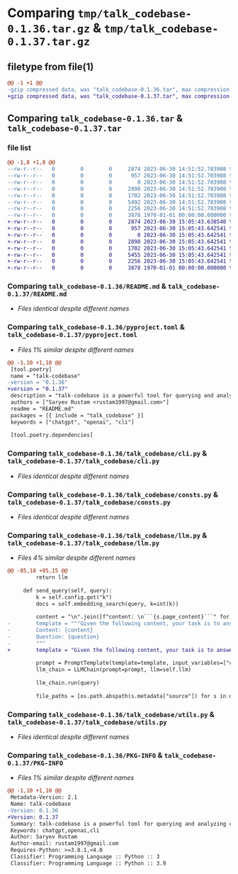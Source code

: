 # Comparing `tmp/talk_codebase-0.1.36.tar.gz` & `tmp/talk_codebase-0.1.37.tar.gz`

## filetype from file(1)

```diff
@@ -1 +1 @@
-gzip compressed data, was "talk_codebase-0.1.36.tar", max compression
+gzip compressed data, was "talk_codebase-0.1.37.tar", max compression
```

## Comparing `talk_codebase-0.1.36.tar` & `talk_codebase-0.1.37.tar`

### file list

```diff
@@ -1,8 +1,8 @@
--rw-r--r--   0        0        0     2874 2023-06-30 14:51:52.703908 talk_codebase-0.1.36/README.md
--rw-r--r--   0        0        0      957 2023-06-30 14:51:52.703908 talk_codebase-0.1.36/pyproject.toml
--rw-r--r--   0        0        0        0 2023-06-30 14:51:52.703908 talk_codebase-0.1.36/talk_codebase/__init__.py
--rw-r--r--   0        0        0     2898 2023-06-30 14:51:52.703908 talk_codebase-0.1.36/talk_codebase/cli.py
--rw-r--r--   0        0        0     1702 2023-06-30 14:51:52.703908 talk_codebase-0.1.36/talk_codebase/consts.py
--rw-r--r--   0        0        0     5492 2023-06-30 14:51:52.703908 talk_codebase-0.1.36/talk_codebase/llm.py
--rw-r--r--   0        0        0     2256 2023-06-30 14:51:52.703908 talk_codebase-0.1.36/talk_codebase/utils.py
--rw-r--r--   0        0        0     3878 1970-01-01 00:00:00.000000 talk_codebase-0.1.36/PKG-INFO
+-rw-r--r--   0        0        0     2874 2023-06-30 15:05:43.638540 talk_codebase-0.1.37/README.md
+-rw-r--r--   0        0        0      957 2023-06-30 15:05:43.642541 talk_codebase-0.1.37/pyproject.toml
+-rw-r--r--   0        0        0        0 2023-06-30 15:05:43.642541 talk_codebase-0.1.37/talk_codebase/__init__.py
+-rw-r--r--   0        0        0     2898 2023-06-30 15:05:43.642541 talk_codebase-0.1.37/talk_codebase/cli.py
+-rw-r--r--   0        0        0     1702 2023-06-30 15:05:43.642541 talk_codebase-0.1.37/talk_codebase/consts.py
+-rw-r--r--   0        0        0     5455 2023-06-30 15:05:43.642541 talk_codebase-0.1.37/talk_codebase/llm.py
+-rw-r--r--   0        0        0     2256 2023-06-30 15:05:43.642541 talk_codebase-0.1.37/talk_codebase/utils.py
+-rw-r--r--   0        0        0     3878 1970-01-01 00:00:00.000000 talk_codebase-0.1.37/PKG-INFO
```

### Comparing `talk_codebase-0.1.36/README.md` & `talk_codebase-0.1.37/README.md`

 * *Files identical despite different names*

### Comparing `talk_codebase-0.1.36/pyproject.toml` & `talk_codebase-0.1.37/pyproject.toml`

 * *Files 1% similar despite different names*

```diff
@@ -1,10 +1,10 @@
 [tool.poetry]
 name = "talk-codebase"
-version = "0.1.36"
+version = "0.1.37"
 description = "talk-codebase is a powerful tool for querying and analyzing codebases."
 authors = ["Saryev Rustam <rustam1997@gmail.com>"]
 readme = "README.md"
 packages = [{ include = "talk_codebase" }]
 keywords = ["chatgpt", "openai", "cli"]
 
 [tool.poetry.dependencies]
```

### Comparing `talk_codebase-0.1.36/talk_codebase/cli.py` & `talk_codebase-0.1.37/talk_codebase/cli.py`

 * *Files identical despite different names*

### Comparing `talk_codebase-0.1.36/talk_codebase/consts.py` & `talk_codebase-0.1.37/talk_codebase/consts.py`

 * *Files identical despite different names*

### Comparing `talk_codebase-0.1.36/talk_codebase/llm.py` & `talk_codebase-0.1.37/talk_codebase/llm.py`

 * *Files 4% similar despite different names*

```diff
@@ -85,18 +85,15 @@
         return llm
 
     def send_query(self, query):
         k = self.config.get("k")
         docs = self.embedding_search(query, k=int(k))
 
         content = "\n".join([f"content: \n```{s.page_content}```" for s in docs])
-        template = """Given the following content, your task is to answer the question. 
-        Content: {content}
-        Question: {question}
-        """
+        template = "Given the following content, your task is to answer the question.\nQuestion: {question}\n{content}"
 
         prompt = PromptTemplate(template=template, input_variables=["content", "question"]).partial(content=content)
         llm_chain = LLMChain(prompt=prompt, llm=self.llm)
 
         llm_chain.run(query)
 
         file_paths = [os.path.abspath(s.metadata["source"]) for s in docs]
```

### Comparing `talk_codebase-0.1.36/talk_codebase/utils.py` & `talk_codebase-0.1.37/talk_codebase/utils.py`

 * *Files identical despite different names*

### Comparing `talk_codebase-0.1.36/PKG-INFO` & `talk_codebase-0.1.37/PKG-INFO`

 * *Files 1% similar despite different names*

```diff
@@ -1,10 +1,10 @@
 Metadata-Version: 2.1
 Name: talk-codebase
-Version: 0.1.36
+Version: 0.1.37
 Summary: talk-codebase is a powerful tool for querying and analyzing codebases.
 Keywords: chatgpt,openai,cli
 Author: Saryev Rustam
 Author-email: rustam1997@gmail.com
 Requires-Python: >=3.8.1,<4.0
 Classifier: Programming Language :: Python :: 3
 Classifier: Programming Language :: Python :: 3.9
```

